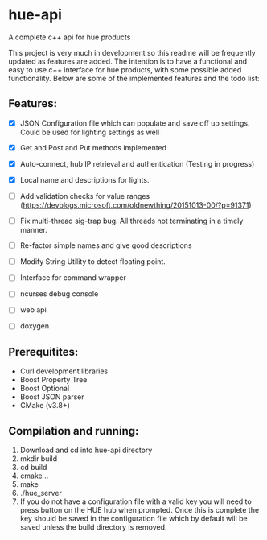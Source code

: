 # hue-api
A complete c++ api for hue products

This project is very much in development so this readme will be frequently updated
as features are added. The intention is to have a functional and easy to use c++ interface
for hue products, with some possible added functionality.  Below are some of the implemented features and the todo list:

## Features:

  - [X] JSON Configuration file which can populate and save off up settings.  Could be used
    for lighting settings as well

  - [X] Get and Post and Put methods implemented

  - [X] Auto-connect, hub IP retrieval and authentication (Testing in progress)

  - [X] Local name and descriptions for lights.

  - [ ] Add validation checks for value ranges (https://devblogs.microsoft.com/oldnewthing/20151013-00/?p=91371)

  - [ ] Fix multi-thread sig-trap bug.  All threads not terminating in a timely manner.
  
  - [ ] Re-factor simple names and give good descriptions

  - [ ] Modify String Utility to detect floating point.

  - [ ] Interface for command wrapper

  - [ ] ncurses debug console

  - [ ] web api

  - [ ] doxygen

## Prerequitites:

  - Curl development libraries
  - Boost Property Tree
  - Boost Optional
  - Boost JSON parser
  - CMake (v3.8+)

## Compilation and running:

  1. Download and cd into hue-api directory
  2. mkdir build
  3. cd build
  4. cmake ..
  5. make
  6. ./hue_server
  7. If you do not have a configuration file with a valid key you will need to press
     button on the HUE hub when prompted. Once this is complete the key should be saved
     in the configuration file which by default will be saved unless the build directory
     is removed.
